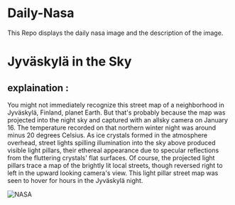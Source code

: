 # Daily-Nasa

This Repo displays the daily nasa image and the description of the image.

<!--NASA-->
# Jyväskylä in the Sky
## explaination :

You might not immediately recognize this street map of a neighborhood in Jyväskylä, Finland, planet Earth. But that's probably because the map was projected into the night sky and captured with an allsky camera on January 16. The temperature recorded on that northern winter night was around minus 20 degrees Celsius. As ice crystals formed in the atmosphere overhead, street lights spilling illumination into the sky above produced visible light pillars, their ethereal appearance due to specular reflections from the fluttering crystals' flat surfaces. Of course, the projected light pillars trace a map of the brightly lit local streets, though reversed right to left in the upward looking camera's view. This light pillar street map was seen to hover for hours in the Jyväskylä night.

![NASA](https://apod.nasa.gov/apod/image/2401/image-20240116164558_v11024.jpg)
<!--/NASA-->